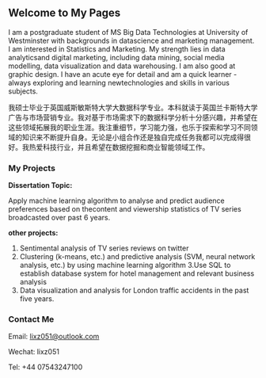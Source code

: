 ## Welcome to My Pages

I am a postgraduate student of MS Big Data Technologies at University of Westminster with backgrounds in datascience and marketing management. I am interested in Statistics and Marketing. My strength lies in data analyticsand digital marketing, including data mining, social media modelling, data visualization and data warehousing. I am also good at graphic design. I have an acute eye for detail and am a quick learner - always exploring and learning newtechnologies and skills in various subjects.

我硕士毕业于英国威斯敏斯特大学大数据科学专业。本科就读于英国兰卡斯特大学广告与市场营销专业。我对基于市场需求下的数据科学分析十分感兴趣，并希望在这些领域拓展我的职业生涯。我注重细节，学习能力强，也乐于探索和学习不同领域的知识来不断提升自身。无论是小组合作还是独自完成任务我都可以完成得很好。我热爱科技行业，并且希望在数据挖掘和商业智能领域工作。

### My Projects

**Dissertation Topic:** 

Apply machine learning algorithm to analyse and predict audience preferences based on thecontent and viewership statistics of TV series broadcasted over past 6 years.

**other projects:** 
1. Sentimental analysis of TV series reviews on twitter
2. Clustering (k-means, etc.) and predictive analysis (SVM, neural network analysis, etc.) by using machine learning algorithm
3.Use SQL to establish database system for hotel management and relevant business analysis
4. Data visualization and analysis for London traffic accidents in the past five years.

### Contact Me

Email: lixz051@outlook.com

Wechat: lixz051

Tel: +44 07543247100
